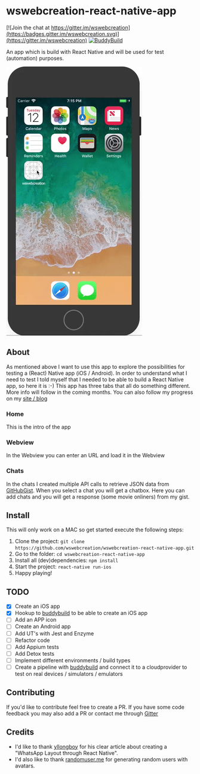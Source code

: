 # wswebcreation-react-native-app

[![Join the chat at https://gitter.im/wswebcreation](https://badges.gitter.im/wswebcreation.svg)](https://gitter.im/wswebcreation) [![BuddyBuild](https://dashboard.buddybuild.com/api/statusImage?appID=5a2d24c66d0afd0001af256f&branch=master&build=latest)](https://dashboard.buddybuild.com/apps/5a2d24c66d0afd0001af256f/build/latest?branch=master)

An app which is build with React Native and will be used for test (automation) purposes.


![wswebcreation.app](./assets/wswebcreation-site.gif)

## About
As mentioned above I want to use this app to explore the possibilities for testing a (React) Native app (iOS / Android).
In order to understand what I need to test I told myself that I needed to be able to build a React Native app, so here it is :-) This app has three tabs that all do something different. More info will follow in the coming months. You can also follow my progress on my [site / blog](http://www.wswebcreation.nl/)

### Home
This is the intro of the app

### Webview
In the Webview you can enter an URL and load it in the Webview

### Chats
In the chats I created multiple API calls to retrieve JSON data from [GitHubGist](https://gist.github.com/wswebcreation). When you select a chat you will get a chatbox. Here you can add chats and you will get a response (some movie onliners) from my gist.

## Install
This will only work on a MAC so get started execute the following steps:

1. Clone the project: `git clone https://github.com/wswebcreation/wswebcreation-react-native-app.git`
2. Go to the folder: `cd wswebcreation-react-native-app`
3. Install all (dev)dependencies: `npm install`
4. Start the project: `react-native run-ios`
5. Happy playing!

## TODO
- [x] Create an iOS app
- [x] Hookup to [buddybuild](https://www.buddybuild.com/) to be able to create an iOS app
- [ ] Add an APP icon
- [ ] Create an Android app
- [ ] Add UT's with Jest and Enzyme
- [ ] Refactor code
- [ ] Add Appium tests
- [ ] Add Detox tests
- [ ] Implement different environments / build types
- [ ] Create a pipeline with [buddybuild](https://www.buddybuild.com/) and connect it to a cloudprovider to test on real devices / simulators / emulators

## Contributing
If you'd like to contribute feel free to create a PR. If you have some code feedback you may also add a PR or contact me through [Gitter](https://gitter.im/wswebcreation)

## Credits
- I'd like to thank [yllongboy](https://medium.com/@yllongboy) for his clear article about creating a "WhatsApp Layout through React Native".
- I'd also like to thank [randomuser.me](https://randomuser.me/) for generating random users with avatars.